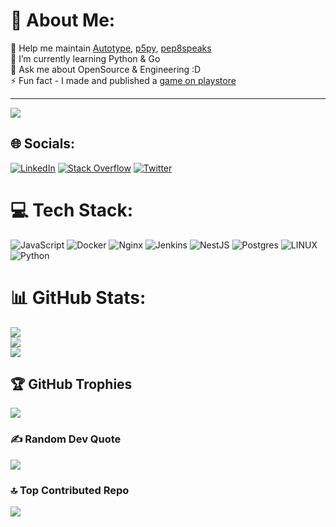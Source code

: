 # 💫 About Me:
 👯 Help me maintain [Autotype](https://github.com/tushar5526/Autotype), [p5py](https://github.com/p5py/p5), [pep8speaks](https://github.com/pep8speaks-org/pep8speaks) <br>🌱 I’m currently learning Python & Go<br>💬 Ask me about OpenSource & Engineering :D<br>⚡ Fun fact - I made and published a [game on playstore](https://play.google.com/store/apps/details?id=com.DivergentGames.MissilesGo)

---

[![](https://visitcount.itsvg.in/api?id=tushar5526&icon=0&color=0)](https://visitcount.itsvg.in)

## 🌐 Socials:
[![LinkedIn](https://img.shields.io/badge/LinkedIn-%230077B5.svg?logo=linkedin&logoColor=white)](https://linkedin.com/in/tushar55) [![Stack Overflow](https://img.shields.io/badge/-Stackoverflow-FE7A16?logo=stack-overflow&logoColor=white)](https://stackoverflow.com/users/12409303) [![Twitter](https://img.shields.io/badge/Twitter-%231DA1F2.svg?logo=Twitter&logoColor=white)](https://twitter.com/tushar55) 

# 💻 Tech Stack:
![JavaScript](https://img.shields.io/badge/javascript-%23323330.svg?style=for-the-badge&logo=javascript&logoColor=%23F7DF1E) ![Docker](https://img.shields.io/badge/docker-%230db7ed.svg?style=for-the-badge&logo=docker&logoColor=white) ![Nginx](https://img.shields.io/badge/nginx-%23009639.svg?style=for-the-badge&logo=nginx&logoColor=white) ![Jenkins](https://img.shields.io/badge/jenkins-%232C5263.svg?style=for-the-badge&logo=jenkins&logoColor=white) ![NestJS](https://img.shields.io/badge/nestjs-%23E0234E.svg?style=for-the-badge&logo=nestjs&logoColor=white) ![Postgres](https://img.shields.io/badge/postgres-%23316192.svg?style=for-the-badge&logo=postgresql&logoColor=white) ![LINUX](https://img.shields.io/badge/Linux-FCC624?style=for-the-badge&logo=linux&logoColor=black) ![Python](https://img.shields.io/badge/python-3670A0?style=for-the-badge&logo=python&logoColor=ffdd54)
# 📊 GitHub Stats:
![](https://github-readme-stats.vercel.app/api?username=tushar5526&theme=radical&hide_border=true&include_all_commits=true&count_private=true)<br/>
![](https://github-readme-streak-stats.herokuapp.com/?user=tushar5526&theme=radical&hide_border=true)<br/>
![](https://github-readme-stats.vercel.app/api/top-langs/?username=tushar5526&theme=radical&hide_border=true&include_all_commits=true&count_private=true&layout=compact)

## 🏆 GitHub Trophies
![](https://github-profile-trophy.vercel.app/?username=tushar5526&theme=radical&no-frame=true&no-bg=true&margin-w=4)

### ✍️ Random Dev Quote
![](https://quotes-github-readme.vercel.app/api?type=horizontal&theme=radical)

### 🔝 Top Contributed Repo
![](https://github-contributor-stats.vercel.app/api?username=tushar5526&limit=5&theme=dracula&combine_all_yearly_contributions=true)

<!-- Proudly created with GPRM ( https://gprm.itsvg.in ) -->
